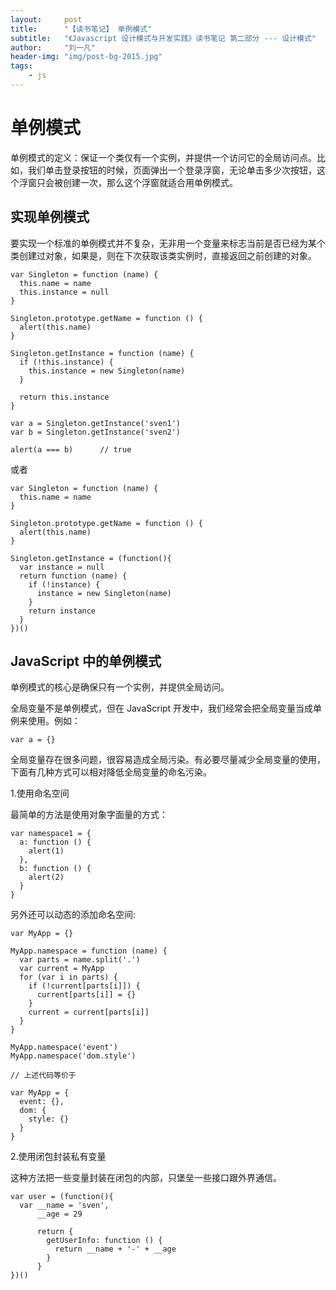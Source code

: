 ```yaml
---
layout:     post
title:      "【读书笔记】 单例模式"
subtitle:   "《Javascript 设计模式与开发实践》读书笔记 第二部分 --- 设计模式"
author:     "刘一凡"
header-img: "img/post-bg-2015.jpg"
tags:
    - js
---
```


# 单例模式

单例模式的定义：保证一个类仅有一个实例，并提供一个访问它的全局访问点。比如，我们单击登录按钮的时候，页面弹出一个登录浮窗，无论单击多少次按钮，这个浮窗只会被创建一次，那么这个浮窗就适合用单例模式。

## 实现单例模式

要实现一个标准的单例模式并不复杂，无非用一个变量来标志当前是否已经为某个类创建过对象，如果是，则在下次获取该类实例时，直接返回之前创建的对象。

```
var Singleton = function (name) {
  this.name = name
  this.instance = null
}

Singleton.prototype.getName = function () {
  alert(this.name)
}

Singleton.getInstance = function (name) {
  if (!this.instance) {
    this.instance = new Singleton(name)
  }

  return this.instance
}

var a = Singleton.getInstance('sven1')
var b = Singleton.getInstance('sven2')

alert(a === b)      // true
```

或者

```
var Singleton = function (name) {
  this.name = name
}

Singleton.prototype.getName = function () {
  alert(this.name)
}

Singleton.getInstance = (function(){
  var instance = null
  return function (name) {
    if (!instance) {
      instance = new Singleton(name)
    }
    return instance
  }
})()
```

## JavaScript 中的单例模式

单例模式的核心是确保只有一个实例，并提供全局访问。

全局变量不是单例模式，但在 JavaScript 开发中，我们经常会把全局变量当成单例来使用。例如：

```
var a = {}
```

全局变量存在很多问题，很容易造成全局污染。有必要尽量减少全局变量的使用，下面有几种方式可以相对降低全局变量的命名污染。

1.使用命名空间

最简单的方法是使用对象字面量的方式：

```
var namespace1 = {
  a: function () {
    alert(1)
  },
  b: function () {
    alert(2)
  }
}
```
另外还可以动态的添加命名空间:

```
var MyApp = {}

MyApp.namespace = function (name) {
  var parts = name.split('.')
  var current = MyApp
  for (var i in parts) {
    if (!current[parts[i]]) {
      current[parts[i]] = {}
    }
    current = current[parts[i]]
  }
}

MyApp.namespace('event')
MyApp.namespace('dom.style')

// 上述代码等价于

var MyApp = {
  event: {},
  dom: {
    style: {}
  }
}
```
2.使用闭包封装私有变量

这种方法把一些变量封装在闭包的内部，只堡垒一些接口跟外界通信。

```
var user = (function(){
  var __name = 'sven',
      __age = 29

      return {
        getUserInfo: function () {
          return __name + '-' + __age
        }
      }
})()
```
